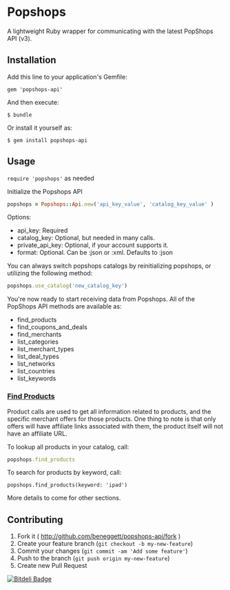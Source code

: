 # Popshops

A lightweight Ruby wrapper for communicating with the latest PopShops API (v3).

## Installation

Add this line to your application's Gemfile:

    gem 'popshops-api'

And then execute:

    $ bundle

Or install it yourself as:

    $ gem install popshops-api

## Usage

`require 'popshops'` as needed

Initialize the Popshops API

``` ruby
popshops = Popshops::Api.new('api_key_value', 'catalog_key_value' )
```

Options:
* api_key: Required
* catalog_key: Optional, but needed in many calls.
* private_api_key: Optional, if your account supports it.
* format: Optional. Can be :json or :xml. Defaults to :json

You can always switch popshops catalogs by reinitializing popshops, or utilizing the following method:

``` ruby
popshops.use_catalog('new_catalog_key')
```
You're now ready to start receiving data from Popshops.
All of the PopShops API methods are available as:

* find_products
* find_coupons_and_deals
* find_merchants
* list_categories
* list_merchant_types
* list_deal_types
* list_networks
* list_countries
* list_keywords

### [Find Products](http://popshops.com/support/api-3-products)

Product calls are used to get all information related to products, and the specific merchant offers for those products. One thing to note is that only offers will have affiliate links associated with them, the product itself will not have an affiliate URL.

To lookup all products in your catalog, call:
``` ruby
popshops.find_products
```

To search for products by keyword, call:
```
popshops.find_products(keyword: 'ipad')
```

More details to come for other sections.

## Contributing

1. Fork it ( http://github.com/beneggett/popshops-api/fork )
2. Create your feature branch (`git checkout -b my-new-feature`)
3. Commit your changes (`git commit -am 'Add some feature'`)
4. Push to the branch (`git push origin my-new-feature`)
5. Create new Pull Request


[![Bitdeli Badge](https://d2weczhvl823v0.cloudfront.net/beneggett/popshops-api/trend.png)](https://bitdeli.com/free "Bitdeli Badge")

